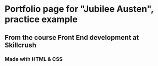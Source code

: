 # Portfolio page for "Jubilee Austen", practice example

## From the course Front End development at Skillcrush

### Made with HTML & CSS